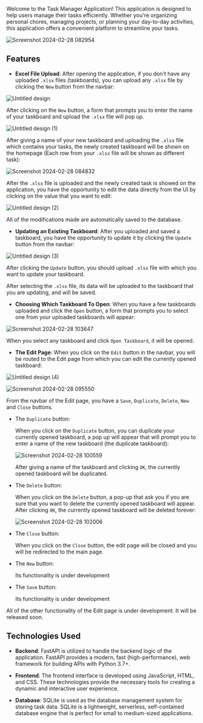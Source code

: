 Welcome to the Task Manager Application! This application is designed to help users manage their tasks efficiently. Whether you're organizing personal chores, managing projects, or planning your day-to-day activities, this application offers a convenient platform to streamline your tasks.

![Screenshot 2024-02-28 082954](https://github.com/DonkoTonev/Task-Manager/assets/116662870/c6b21dd3-5338-4ffc-bcc1-b97a90e1c3ad)


## Features

- **Excel File Upload**: After opening the application, if you don't have any uploaded `.xlsx` files (taskboards), you can upload any `.xlsx` file by clicking the `New` button from the navbar:

![Untitled design](https://github.com/DonkoTonev/Task-Manager/assets/116662870/6f11d8b8-7e27-4c9c-98d1-85a2d07504df)

After clicking on the `New` button, a form that prompts you to enter the name of your taskboard and upload the `.xlsx` file will pop up.

![Untitled design (1)](https://github.com/DonkoTonev/Task-Manager/assets/116662870/aecdf2b3-0637-4950-892f-edc667081aad)

After giving a name of your new taskboard and uploading the `.xlsx` file which contains your tasks, the newly created taskboard will be shown on the homepage (Each row from your `.xlsx` file will be shown as different task):

![Screenshot 2024-02-28 084832](https://github.com/DonkoTonev/Task-Manager/assets/116662870/ad8f091f-6860-4fee-8ce3-51007b6cefb4)

After the `.xlsx` file is uploaded and the newly created task is showed on the application, you have the opportunity to edit the data directly from the UI by clicking on the value that you want to edit:

![Untitled design (2)](https://github.com/DonkoTonev/Task-Manager/assets/116662870/b2ae577c-aaaa-4f3b-a215-0a86789b22c8)

All of the modifications made are automatically saved to the database.

- **Updating an Existing Taskboard**: After you uploaded and saved a taskboard, you have the opportunity to update it by clicking the `Update` button from the navbar:

![Untitled design (3)](https://github.com/DonkoTonev/Task-Manager/assets/116662870/fc7f7b84-6e70-4797-b2dc-95d95dd3bbc2)

After clicking the `Update` button, you should upload `.xlsx` file with which you want to update your taskboard. 

After selecting the `.xlsx` file, its data will be uploaded to the taskboard that you are updating, and will be saved.

- **Choosing Which Taskboard To Open**: When you have a few taskboards uploaded and click the `Open` button, a form that prompts you to select one from your uploaded taskboards will appear:

![Screenshot 2024-02-28 103647](https://github.com/DonkoTonev/Task-Manager/assets/116662870/1c50358f-43cb-484f-a3fe-08b6be79e49a)

When you select any taskboard and click `Open Taskboard`, it will be opened.

- **The Edit Page**: When you click on the `Edit` button in the navbar, you will be routed to the Edit page from which you can edit the currently opened taskboard:

![Untitled design (4)](https://github.com/DonkoTonev/Task-Manager/assets/116662870/51008284-66c4-43df-803e-7c39816514b4)

![Screenshot 2024-02-28 095550](https://github.com/DonkoTonev/Task-Manager/assets/116662870/2a32d0f5-5796-41c3-8eb1-a5771433b3d9)

From the navbar of the Edit page, you have a `Save`, `Duplicate`, `Delete`, `New` and `Close` buttons.

- The `Duplicate` button:

  When you click on the `Duplicate` button, you can duplicate your currently opened taskboard, a pop up will appear that will prompt you to enter a name of the new taskboard (the duplicate taskboard):

  ![Screenshot 2024-02-28 100559](https://github.com/DonkoTonev/Task-Manager/assets/116662870/61d04729-7115-4230-9717-0190298dfc34)

  After giving a name of the taskboard and clicking `OK`, the currently opened taskboard will be duplicated.

- The `Delete` button:

  When you click on the `Delete` button, a pop-up that ask you if you are sure that you want to delete the currently opened taskboard will appear. After clicking `OK`, the currently opened taskboard will be deleted forever:

  ![Screenshot 2024-02-28 102006](https://github.com/DonkoTonev/Task-Manager/assets/116662870/5dcfc2a3-5c15-4b98-b4d1-24efa031be8a)

- The `Close` button:

  When you click on the `Close` button, the edit page will be closed and you will be redirected to the main page.

- The `New` button:

  Its functionality is under development

- The `Save` button:

  Its functionality is under development

All of the other functionality of the Edit page is under development. It will be released soon.


## Technologies Used

- **Backend**: FastAPI is utilized to handle the backend logic of the application. FastAPI provides a modern, fast (high-performance), web framework for building APIs with Python 3.7+.

- **Frontend**: The frontend interface is developed using JavaScript, HTML, and CSS. These technologies provide the necessary tools for creating a dynamic and interactive user experience.

- **Database**: SQLite is used as the database management system for storing task data. SQLite is a lightweight, serverless, self-contained database engine that is perfect for small to medium-sized applications.


